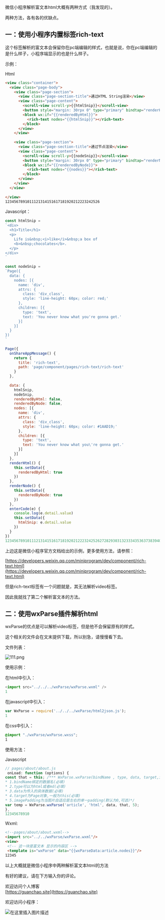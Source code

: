 微信小程序解析富文本html大概有两种方式（我发现的）。

两种方法，各有各的优缺点。

## 一：使用小程序内置标签rich-text

这个标签解析的富文本会保留你在pc端编辑的样式，也就是说，你在pc端编辑的是什么样子，小程序端显示的也是什么样子。

示例：

Html

```html
<view class="container">
  <view class="page-body">
    <view class="page-section">
      <view class="page-section-title">通过HTML String渲染</view>
      <view class="page-content">
        <scroll-view scroll-y>{{htmlSnip}}</scroll-view>
        <button style="margin: 30rpx 0" type="primary" bindtap="renderHtml">渲染HTML</button>
        <block wx:if="{{renderedByHtml}}">
          <rich-text nodes="{{htmlSnip}}"></rich-text>
        </block>
      </view>
    </view>
 
    <view class="page-section">
      <view class="page-section-title">通过节点渲染</view>
      <view class="page-content">
        <scroll-view scroll-y>{{nodeSnip}}</scroll-view>
        <button style="margin: 30rpx 0" type="primary" bindtap="renderNode">渲染Node</button>
        <block wx:if="{{renderedByNode}}">
          <rich-text nodes="{{nodes}}"></rich-text>
        </block>
      </view>
    </view>
  </view>
 
</view>
1234567891011121314151617181920212223242526
```

Javascript：

```javascript
const htmlSnip =
`<div>
  <h1>Title</h1>
  <p>
    Life is&nbsp;<i>like</i>&nbsp;a box of
    <b>&nbsp;chocolates</b>.
  </p>
</div>
`
 
const nodeSnip =
`Page({
  data: {
    nodes: [{
      name: 'div',
      attrs: {
        class: 'div_class',
        style: 'line-height: 60px; color: red;'
      },
      children: [{
        type: 'text',
        text: 'You never know what you're gonna get.'
      }]
    }]
  }
})
`
 
Page({
  onShareAppMessage() {
    return {
      title: 'rich-text',
      path: 'page/component/pages/rich-text/rich-text'
    }
  },
 
  data: {
    htmlSnip,
    nodeSnip,
    renderedByHtml: false,
    renderedByNode: false,
    nodes: [{
      name: 'div',
      attrs: {
        class: 'div_class',
        style: 'line-height: 60px; color: #1AAD19;'
      },
      children: [{
        type: 'text',
        text: 'You never know what you\'re gonna get.'
      }]
    }]
  },
  renderHtml() {
    this.setData({
      renderedByHtml: true
    })
  },
  renderNode() {
    this.setData({
      renderedByNode: true
    })
  },
  enterCode(e) {
    console.log(e.detail.value)
    this.setData({
      htmlSnip: e.detail.value
    })
  }
})
12345678910111213141516171819202122232425262728293031323334353637383940414243444546474849505152535455565758596061626364656667686970
```

上边这是微信小程序官方文档给出的示例，更多使用方法，请参照：

[https://developers.weixin.qq.com/miniprogram/dev/component/rich-text.html](https://developers.weixin.qq.com/miniprogram/dev/component/rich-text.html)

但是rich-text标签有一个问题就是，其无法解析video标签。

因此我就找了第二个解析富文本的方法。

## 二：使用wxParse插件解析html

wxParse的优点是可以解析video标签，但是他不会保留原有的样式。

这个相关的文件会在文末提供下载，所以别急，请慢慢看下去。

文件列表：

![111.png](https://img-blog.csdnimg.cn/img_convert/af35ecfe36b3084b3bdaf9a46ef2e511.png#pic_center)

使用示例：

在html中引入：

```javascript
<import src="../../../wxParse/wxParse.wxml" />
1
```

在javascript中引入：

```javascript
var WxParse = require('../../../wxParse/html2json.js');
1
```

在css中引入：

```css
@import "./wxParse/wxParse.wxss";
1
```

使用方法：

Javascript

```javascript
// pages/about/about.js
 onLoad: function (options) {
const that = this; /*** WxParse.wxParse(bindName , type, data, target,imagePadding)
* 1.bindName绑定的数据名(必填)
* 2.type可以为html或者md(必填)
* 3.data为传入的具体数据(必填)
* 4.target为Page对象,一般为this(必填)
* 5.imagePadding为当图片自适应是左右的单一padding(默认为0,可选)*/
var temp = WxParse.wxParse('article', 'html', data, that, 5);
},
12345678910
```

Wxml:

```html
<!--pages/about/about.wxml-->
<import src="../../wxParse/wxParse.wxml"/>
<view>
 <!-- 这一块是富文本 显示的内容区 -->
 <template is="wxParse" data="{{wxParseData:article.nodes}}"/>
12345
```

以上大概就是微信小程序中两种解析富文本html的方法

有好的建议，请在下方输入你的评论。

欢迎访问个人博客  
[https://guanchao.site](https://guanchao.site)

欢迎访问小程序：

![在这里插入图片描述](https://img-blog.csdnimg.cn/20210209085646184.png#pic_center)